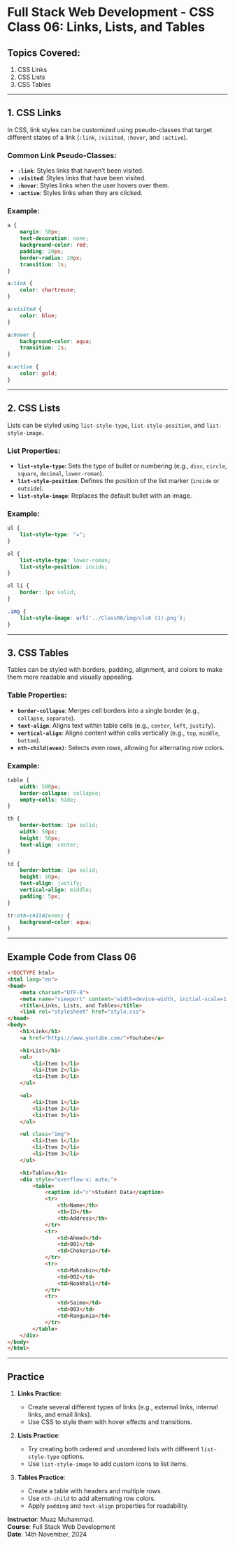 # Full Stack Web Development - CSS Class 06: Links, Lists, and Tables

## Topics Covered:
1. CSS Links
2. CSS Lists
3. CSS Tables

---

## 1. CSS Links

In CSS, link styles can be customized using pseudo-classes that target different states of a link (`:link`, `:visited`, `:hover`, and `:active`).

### Common Link Pseudo-Classes:
- **`:link`**: Styles links that haven’t been visited.
- **`:visited`**: Styles links that have been visited.
- **`:hover`**: Styles links when the user hovers over them.
- **`:active`**: Styles links when they are clicked.

### Example:
```css
a {
    margin: 50px;
    text-decoration: none;
    background-color: red;
    padding: 20px;
    border-radius: 20px;
    transition: 1s;
}

a:link {
    color: chartreuse;
}

a:visited {
    color: blue;
}

a:hover {
    background-color: aqua;
    transition: 1s;
}

a:active {
    color: gold;
}
```

---

## 2. CSS Lists

Lists can be styled using `list-style-type`, `list-style-position`, and `list-style-image`.

### List Properties:
- **`list-style-type`**: Sets the type of bullet or numbering (e.g., `disc`, `circle`, `square`, `decimal`, `lower-roman`).
- **`list-style-position`**: Defines the position of the list marker (`inside` or `outside`).
- **`list-style-image`**: Replaces the default bullet with an image.

### Example:
```css
ul {
    list-style-type: "★";
}

ol {
    list-style-type: lower-roman;
    list-style-position: inside;
}

ol li {
    border: 1px solid;
}

.img {
    list-style-image: url('../Class06/img/cls6 (1).png');
}
```

---

## 3. CSS Tables

Tables can be styled with borders, padding, alignment, and colors to make them more readable and visually appealing.

### Table Properties:
- **`border-collapse`**: Merges cell borders into a single border (e.g., `collapse`, `separate`).
- **`text-align`**: Aligns text within table cells (e.g., `center`, `left`, `justify`).
- **`vertical-align`**: Aligns content within cells vertically (e.g., `top`, `middle`, `bottom`).
- **`nth-child(even)`**: Selects even rows, allowing for alternating row colors.

### Example:
```css
table {
    width: 500px;
    border-collapse: collapse;
    empty-cells: hide;
}

th {
    border-bottom: 1px solid;
    width: 50px;
    height: 50px;
    text-align: center;
}

td {
    border-bottom: 1px solid;
    height: 50px;
    text-align: justify;
    vertical-align: middle;
    padding: 5px;
}

tr:nth-child(even) {
    background-color: aqua;
}
```

---

## Example Code from Class 06

```html
<!DOCTYPE html>
<html lang="en">
<head>
    <meta charset="UTF-8">
    <meta name="viewport" content="width=device-width, initial-scale=1.0">
    <title>Links, Lists, and Tables</title>
    <link rel="stylesheet" href="style.css">
</head>
<body>
    <h1>Link</h1>
    <a href="https://www.youtube.com/">Youtube</a>

    <h1>List</h1>
    <ul>
        <li>Item 1</li>
        <li>Item 2</li>
        <li>Item 3</li>
    </ul>

    <ol>
        <li>Item 1</li>
        <li>Item 2</li>
        <li>Item 3</li>
    </ol>

    <ul class="img">
        <li>Item 1</li>
        <li>Item 2</li>
        <li>Item 3</li>
    </ul>

    <h1>Tables</h1>
    <div style="overflow-x: auto;">
        <table>
            <caption id="c">Student Data</caption>
            <tr>
                <th>Name</th>
                <th>ID</th>
                <th>Address</th>
            </tr>
            <tr>
                <td>Ahmed</td>
                <td>001</td>
                <td>Chokoria</td>
            </tr>
            <tr>
                <td>Mahzabin</td>
                <td>002</td>
                <td>Noakhali</td>
            </tr>
            <tr>
                <td>Saima</td>
                <td>003</td>
                <td>Rangunia</td>
            </tr>
        </table>
    </div>
</body>
</html>
```

---

## Practice

1. **Links Practice**:
   - Create several different types of links (e.g., external links, internal links, and email links).
   - Use CSS to style them with hover effects and transitions.

2. **Lists Practice**:
   - Try creating both ordered and unordered lists with different `list-style-type` options.
   - Use `list-style-image` to add custom icons to list items.

3. **Tables Practice**:
   - Create a table with headers and multiple rows.
   - Use `nth-child` to add alternating row colors.
   - Apply `padding` and `text-align` properties for readability.

**Instructor**: Muaz Muhammad.  
**Course**: Full Stack Web Development  
**Date**: 14th November, 2024